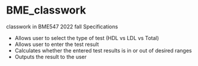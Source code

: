 # BME_classwork
classwork in BME547 2022 fall
Specifications

- Allows user to select the type of test (HDL vs LDL vs Total)
- Allows user to enter the test result
- Calculates whether the entered test results is in or out of desired ranges
- Outputs the result to the user
